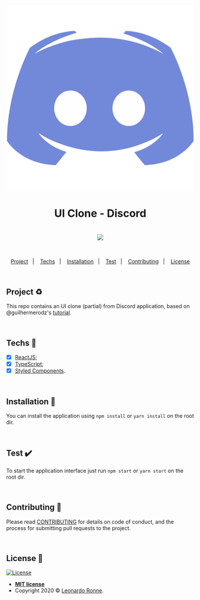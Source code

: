 <p align="center">
  <img src="src\assets\img\favicon.png" width="500px"/>
</p>

<h1 align="center">
UI Clone - Discord
</h1>

#

<p align="center">
  <img src="/assets/img/banner.png"/>
</p>

<br>

<p align="center">
  <a href="#project-recycle">Project</a>&nbsp;&nbsp;&nbsp;|&nbsp;&nbsp;&nbsp;
  <a href="#techs-rocket">Techs</a>&nbsp;&nbsp;&nbsp;|&nbsp;&nbsp;&nbsp;
  <a href="#installation-wrench">Installation</a>&nbsp;&nbsp;&nbsp;|&nbsp;&nbsp;&nbsp;
  <a href="#test-heavy_check_mark">Test</a>&nbsp;&nbsp;&nbsp;|&nbsp;&nbsp;&nbsp;
  <a href="#contributing-">Contributing</a>&nbsp;&nbsp;&nbsp;|&nbsp;&nbsp;&nbsp;
  <a href="#license-memo">License</a>
</p>

<br>

## Project :recycle:

This repo contains an UI clone (partial) from Discord application, based on @guilhermerodz's [tutorial](https://www.youtube.com/watch?v=x4FdZd2-_uU).

<br>

## Techs :rocket:

- [x] [ReactJS](https://reactjs.org);
- [x] [TypeScript](https://www.typescriptlang.org/);
- [x] [Styled Components](https://www.typescriptlang.org/).

<br>

## Installation :wrench:

You can install the application using `npm install` or `yarn install` on the root dir.

<br>

## Test :heavy_check_mark:

To start the application interface just run `npm start` or `yarn start` on the root dir.


<br>

## Contributing 🤔

Please read [CONTRIBUTING](https://github.com/leoronne/discord-clone/blob/master/CONTRIBUTING.md) for details on code of conduct, and the process for submitting pull requests to the project.

<br>

## License :memo:

[![License](http://img.shields.io/:license-mit-blue.svg?style=flat-square)](http://badges.mit-license.org)

- **[MIT license](https://github.com/leoronne/discord-clone/blob/master/LICENSE)**
- Copyright 2020 © <a href="https://github.com/leoronne" target="_blank">Leonardo Ronne</a>.

##

